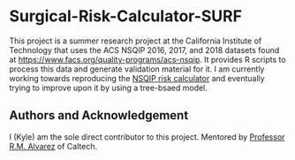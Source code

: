 # Surgical-Risk-Calculator-SURF

This project is a summer research project at the California Institute of Technology that uses the ACS NSQIP 2016, 2017, and 2018 datasets found at https://www.facs.org/quality-programs/acs-nsqip. It provides R scripts to process this data and generate validation material for it. I am currently working towards reproducing the [NSQIP risk calculator](https://riskcalculator.facs.org/RiskCalculator/) and eventually trying to improve upon it by using a tree-bsaed model.

## Authors and Acknowledgement
I (Kyle) am the sole direct contributor to this project. Mentored by [Professor R.M. Alvarez](https://github.com/rmichaelalvarez) of Caltech.

## 
